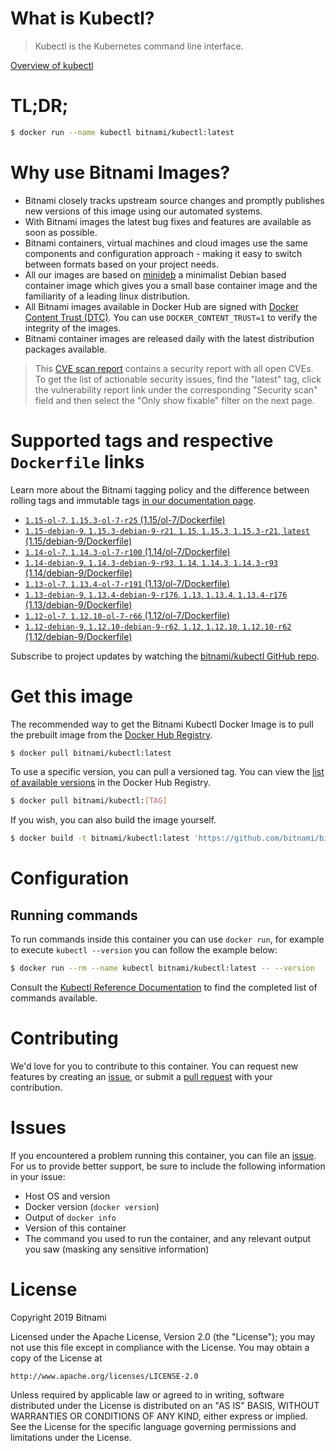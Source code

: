 
# What is Kubectl?

> Kubectl is the Kubernetes command line interface.

[Overview of kubectl](https://kubernetes.io/docs/reference/kubectl/overview/)

# TL;DR;

```bash
$ docker run --name kubectl bitnami/kubectl:latest
```

# Why use Bitnami Images?

* Bitnami closely tracks upstream source changes and promptly publishes new versions of this image using our automated systems.
* With Bitnami images the latest bug fixes and features are available as soon as possible.
* Bitnami containers, virtual machines and cloud images use the same components and configuration approach - making it easy to switch between formats based on your project needs.
* All our images are based on [minideb](https://github.com/bitnami/minideb) a minimalist Debian based container image which gives you a small base container image and the familiarity of a leading linux distribution.
* All Bitnami images available in Docker Hub are signed with [Docker Content Trust (DTC)](https://docs.docker.com/engine/security/trust/content_trust/). You can use `DOCKER_CONTENT_TRUST=1` to verify the integrity of the images.
* Bitnami container images are released daily with the latest distribution packages available.


> This [CVE scan report](https://quay.io/repository/bitnami/kubectl?tab=tags) contains a security report with all open CVEs. To get the list of actionable security issues, find the "latest" tag, click the vulnerability report link under the corresponding "Security scan" field and then select the "Only show fixable" filter on the next page.

# Supported tags and respective `Dockerfile` links

Learn more about the Bitnami tagging policy and the difference between rolling tags and immutable tags [in our documentation page](https://docs.bitnami.com/containers/how-to/understand-rolling-tags-containers/).


* [`1.15-ol-7`, `1.15.3-ol-7-r25` (1.15/ol-7/Dockerfile)](https://github.com/bitnami/bitnami-docker-kubectl/blob/1.15.3-ol-7-r25/1.15/ol-7/Dockerfile)
* [`1.15-debian-9`, `1.15.3-debian-9-r21`, `1.15`, `1.15.3`, `1.15.3-r21`, `latest` (1.15/debian-9/Dockerfile)](https://github.com/bitnami/bitnami-docker-kubectl/blob/1.15.3-debian-9-r21/1.15/debian-9/Dockerfile)
* [`1.14-ol-7`, `1.14.3-ol-7-r100` (1.14/ol-7/Dockerfile)](https://github.com/bitnami/bitnami-docker-kubectl/blob/1.14.3-ol-7-r100/1.14/ol-7/Dockerfile)
* [`1.14-debian-9`, `1.14.3-debian-9-r93`, `1.14`, `1.14.3`, `1.14.3-r93` (1.14/debian-9/Dockerfile)](https://github.com/bitnami/bitnami-docker-kubectl/blob/1.14.3-debian-9-r93/1.14/debian-9/Dockerfile)
* [`1.13-ol-7`, `1.13.4-ol-7-r191` (1.13/ol-7/Dockerfile)](https://github.com/bitnami/bitnami-docker-kubectl/blob/1.13.4-ol-7-r191/1.13/ol-7/Dockerfile)
* [`1.13-debian-9`, `1.13.4-debian-9-r176`, `1.13`, `1.13.4`, `1.13.4-r176` (1.13/debian-9/Dockerfile)](https://github.com/bitnami/bitnami-docker-kubectl/blob/1.13.4-debian-9-r176/1.13/debian-9/Dockerfile)
* [`1.12-ol-7`, `1.12.10-ol-7-r66` (1.12/ol-7/Dockerfile)](https://github.com/bitnami/bitnami-docker-kubectl/blob/1.12.10-ol-7-r66/1.12/ol-7/Dockerfile)
* [`1.12-debian-9`, `1.12.10-debian-9-r62`, `1.12`, `1.12.10`, `1.12.10-r62` (1.12/debian-9/Dockerfile)](https://github.com/bitnami/bitnami-docker-kubectl/blob/1.12.10-debian-9-r62/1.12/debian-9/Dockerfile)

Subscribe to project updates by watching the [bitnami/kubectl GitHub repo](https://github.com/bitnami/bitnami-docker-kubectl).

# Get this image

The recommended way to get the Bitnami Kubectl Docker Image is to pull the prebuilt image from the [Docker Hub Registry](https://hub.docker.com/r/bitnami/kubectl).

```bash
$ docker pull bitnami/kubectl:latest
```

To use a specific version, you can pull a versioned tag. You can view the [list of available versions](https://hub.docker.com/r/bitnami/kubectl/tags/) in the Docker Hub Registry.

```bash
$ docker pull bitnami/kubectl:[TAG]
```

If you wish, you can also build the image yourself.

```bash
$ docker build -t bitnami/kubectl:latest 'https://github.com/bitnami/bitnami-docker-kubectl.git#master:1.15/debian-9'
```

# Configuration

## Running commands

To run commands inside this container you can use `docker run`, for example to execute `kubectl --version` you can follow the example below:

```bash
$ docker run --rm --name kubectl bitnami/kubectl:latest -- --version
```

Consult the [Kubectl Reference Documentation](https://kubernetes.io/docs/reference/generated/kubectl/kubectl-commands) to find the completed list of commands available.

# Contributing

We'd love for you to contribute to this container. You can request new features by creating an [issue](https://github.com/bitnami/bitnami-docker-kubectl/issues), or submit a [pull request](https://github.com/bitnami/bitnami-docker-kubectl/pulls) with your contribution.

# Issues

If you encountered a problem running this container, you can file an [issue](https://github.com/bitnami/bitnami-docker-kubectl/issues). For us to provide better support, be sure to include the following information in your issue:

- Host OS and version
- Docker version (`docker version`)
- Output of `docker info`
- Version of this container
- The command you used to run the container, and any relevant output you saw (masking any sensitive information)

# License

Copyright 2019 Bitnami

Licensed under the Apache License, Version 2.0 (the "License");
you may not use this file except in compliance with the License.
You may obtain a copy of the License at

    http://www.apache.org/licenses/LICENSE-2.0

Unless required by applicable law or agreed to in writing, software
distributed under the License is distributed on an "AS IS" BASIS,
WITHOUT WARRANTIES OR CONDITIONS OF ANY KIND, either express or implied.
See the License for the specific language governing permissions and
limitations under the License.

